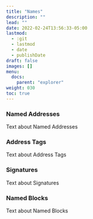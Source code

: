 ```yaml
---
title: "Names"
description: ""
lead: ""
date: 2022-02-24T13:56:33-05:00
lastmod:
  - :git
  - lastmod
  - date
  - publishDate
draft: false
images: []
menu: 
  docs:
    parent: "explorer"
weight: 030
toc: true
---
```


### Named Addresses

Text about Named Addresses

### Address Tags

Text about Address Tags

### Signatures

Text about Signatures

### Named Blocks

Text about Named Blocks
